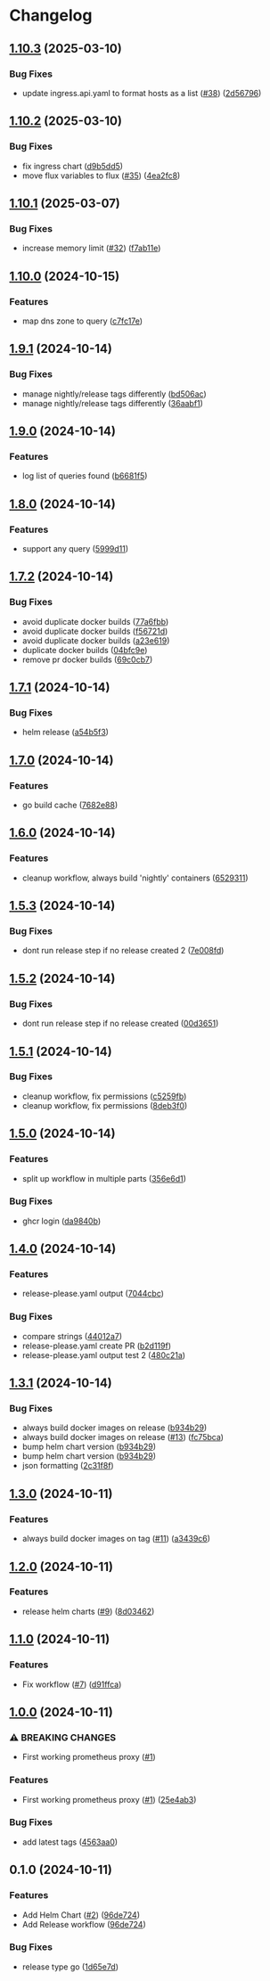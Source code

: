 # Changelog

## [1.10.3](https://github.com/equinor/radix-prometheus-proxy/compare/v1.10.2...v1.10.3) (2025-03-10)


### Bug Fixes

* update ingress.api.yaml to format hosts as a list ([#38](https://github.com/equinor/radix-prometheus-proxy/issues/38)) ([2d56796](https://github.com/equinor/radix-prometheus-proxy/commit/2d56796ecd907539f41eb548818cef76bd449e3d))

## [1.10.2](https://github.com/equinor/radix-prometheus-proxy/compare/v1.10.1...v1.10.2) (2025-03-10)


### Bug Fixes

* fix ingress chart ([d9b5dd5](https://github.com/equinor/radix-prometheus-proxy/commit/d9b5dd5dbc74a8b99b5329bbf0f6a9706abdc13b))
* move flux variables to flux ([#35](https://github.com/equinor/radix-prometheus-proxy/issues/35)) ([4ea2fc8](https://github.com/equinor/radix-prometheus-proxy/commit/4ea2fc8a1ddea7b954429a55249073bdac72a99d))

## [1.10.1](https://github.com/equinor/radix-prometheus-proxy/compare/v1.10.0...v1.10.1) (2025-03-07)


### Bug Fixes

* increase memory limit ([#32](https://github.com/equinor/radix-prometheus-proxy/issues/32)) ([f7ab11e](https://github.com/equinor/radix-prometheus-proxy/commit/f7ab11e052cea70a158f9f4323b0fa62ea3f98d4))

## [1.10.0](https://github.com/equinor/radix-prometheus-proxy/compare/v1.9.1...v1.10.0) (2024-10-15)


### Features

* map dns zone to query ([c7fc17e](https://github.com/equinor/radix-prometheus-proxy/commit/c7fc17e58f81724ce647520375e75528a2e7c2fb))

## [1.9.1](https://github.com/equinor/radix-prometheus-proxy/compare/v1.9.0...v1.9.1) (2024-10-14)


### Bug Fixes

* manage nightly/release tags differently ([bd506ac](https://github.com/equinor/radix-prometheus-proxy/commit/bd506ac0ac9ef332d8826b67464e5d6ce336be12))
* manage nightly/release tags differently ([36aabf1](https://github.com/equinor/radix-prometheus-proxy/commit/36aabf14dcff3463b59610a79b3da30926f4aa0e))

## [1.9.0](https://github.com/equinor/radix-prometheus-proxy/compare/v1.8.0...v1.9.0) (2024-10-14)


### Features

* log list of queries found ([b6681f5](https://github.com/equinor/radix-prometheus-proxy/commit/b6681f5befb3c01f3fc3e8fd276a22c5aa577187))

## [1.8.0](https://github.com/equinor/radix-prometheus-proxy/compare/v1.7.2...v1.8.0) (2024-10-14)


### Features

* support any query ([5999d11](https://github.com/equinor/radix-prometheus-proxy/commit/5999d115dd0b159193a98d4924e73628404d84e8))

## [1.7.2](https://github.com/equinor/radix-prometheus-proxy/compare/v1.7.1...v1.7.2) (2024-10-14)


### Bug Fixes

* avoid duplicate docker builds ([77a6fbb](https://github.com/equinor/radix-prometheus-proxy/commit/77a6fbbd5bf69d3b185f1bf0c5865d1488bd974c))
* avoid duplicate docker builds ([f56721d](https://github.com/equinor/radix-prometheus-proxy/commit/f56721dcb976637e17541f630a74404380cf886e))
* avoid duplicate docker builds ([a23e619](https://github.com/equinor/radix-prometheus-proxy/commit/a23e61907c2f4e7c4f627dfc15d3f657ace48e6f))
* duplicate docker builds ([04bfc9e](https://github.com/equinor/radix-prometheus-proxy/commit/04bfc9edd646e4ac52a3a112a79e6630163c13fb))
* remove pr docker builds ([69c0cb7](https://github.com/equinor/radix-prometheus-proxy/commit/69c0cb75b8d0d3251d81bdbcc176997a10854dcf))

## [1.7.1](https://github.com/equinor/radix-prometheus-proxy/compare/v1.7.0...v1.7.1) (2024-10-14)


### Bug Fixes

* helm release ([a54b5f3](https://github.com/equinor/radix-prometheus-proxy/commit/a54b5f36cc1b8314d90cfc17cedd24d528cd9716))

## [1.7.0](https://github.com/equinor/radix-prometheus-proxy/compare/v1.6.0...v1.7.0) (2024-10-14)


### Features

* go build cache ([7682e88](https://github.com/equinor/radix-prometheus-proxy/commit/7682e884c1545276721f46efc73a4278d0940aa9))

## [1.6.0](https://github.com/equinor/radix-prometheus-proxy/compare/v1.5.3...v1.6.0) (2024-10-14)


### Features

* cleanup workflow, always build 'nightly' containers ([6529311](https://github.com/equinor/radix-prometheus-proxy/commit/65293116f0c1573c8850a6020ef9dcb1bd6198b0))

## [1.5.3](https://github.com/equinor/radix-prometheus-proxy/compare/v1.5.2...v1.5.3) (2024-10-14)


### Bug Fixes

* dont run release step if no release created 2 ([7e008fd](https://github.com/equinor/radix-prometheus-proxy/commit/7e008fdfe9afd3f0754677a95cb6ffeaa25e9c56))

## [1.5.2](https://github.com/equinor/radix-prometheus-proxy/compare/v1.5.1...v1.5.2) (2024-10-14)


### Bug Fixes

* dont run release step if no release created ([00d3651](https://github.com/equinor/radix-prometheus-proxy/commit/00d36511b9a66d62b221d15da6d35c4f7d4f5fea))

## [1.5.1](https://github.com/equinor/radix-prometheus-proxy/compare/v1.5.0...v1.5.1) (2024-10-14)


### Bug Fixes

* cleanup workflow, fix permissions ([c5259fb](https://github.com/equinor/radix-prometheus-proxy/commit/c5259fbe57774d028f8be2433c11a3be6ebae4c3))
* cleanup workflow, fix permissions ([8deb3f0](https://github.com/equinor/radix-prometheus-proxy/commit/8deb3f066f0bdc91c9320b4fa88eb7e8af1f8710))

## [1.5.0](https://github.com/equinor/radix-prometheus-proxy/compare/v1.4.0...v1.5.0) (2024-10-14)


### Features

* split up workflow in multiple parts ([356e6d1](https://github.com/equinor/radix-prometheus-proxy/commit/356e6d1b2d27c389fd8efdc850a97e046abd8579))


### Bug Fixes

* ghcr login ([da9840b](https://github.com/equinor/radix-prometheus-proxy/commit/da9840be3873e8805f0ea114d2f4e512e78309a3))

## [1.4.0](https://github.com/equinor/radix-prometheus-proxy/compare/v1.3.1...v1.4.0) (2024-10-14)


### Features

* release-please.yaml output ([7044cbc](https://github.com/equinor/radix-prometheus-proxy/commit/7044cbcc0f20a5788976fa2f736397c5ee582c88))


### Bug Fixes

* compare strings ([44012a7](https://github.com/equinor/radix-prometheus-proxy/commit/44012a7cb9feaffda8ba2d5297112eaa632eb346))
* release-please.yaml create PR ([b2d119f](https://github.com/equinor/radix-prometheus-proxy/commit/b2d119fcea65945b574102ddaffd6537dbbec5de))
* release-please.yaml output test 2 ([480c21a](https://github.com/equinor/radix-prometheus-proxy/commit/480c21ab2aced93cdccc0d170a478ed011aba461))

## [1.3.1](https://github.com/equinor/radix-prometheus-proxy/compare/v1.3.0...v1.3.1) (2024-10-14)


### Bug Fixes

* always build docker images on release ([b934b29](https://github.com/equinor/radix-prometheus-proxy/commit/b934b29030158c71dd9e4ca4940dddcd728b8b00))
* always build docker images on release ([#13](https://github.com/equinor/radix-prometheus-proxy/issues/13)) ([fc75bca](https://github.com/equinor/radix-prometheus-proxy/commit/fc75bca24afa3b8172bf65798150c020a27ed88f))
* bump helm chart version ([b934b29](https://github.com/equinor/radix-prometheus-proxy/commit/b934b29030158c71dd9e4ca4940dddcd728b8b00))
* bump helm chart version ([b934b29](https://github.com/equinor/radix-prometheus-proxy/commit/b934b29030158c71dd9e4ca4940dddcd728b8b00))
* json formatting ([2c31f8f](https://github.com/equinor/radix-prometheus-proxy/commit/2c31f8f2c55bc8a075c574dd506ddf3255d8fc95))

## [1.3.0](https://github.com/equinor/radix-prometheus-proxy/compare/v1.2.0...v1.3.0) (2024-10-11)


### Features

* always build docker images on tag ([#11](https://github.com/equinor/radix-prometheus-proxy/issues/11)) ([a3439c6](https://github.com/equinor/radix-prometheus-proxy/commit/a3439c6211b47c3607da0fa9173cb5542b4fbe05))

## [1.2.0](https://github.com/equinor/radix-prometheus-proxy/compare/v1.1.0...v1.2.0) (2024-10-11)


### Features

* release helm charts ([#9](https://github.com/equinor/radix-prometheus-proxy/issues/9)) ([8d03462](https://github.com/equinor/radix-prometheus-proxy/commit/8d034621e1dd6cdf2f389c5d74ae0b3a203671cf))

## [1.1.0](https://github.com/equinor/radix-prometheus-proxy/compare/v1.0.0...v1.1.0) (2024-10-11)


### Features

* Fix workflow ([#7](https://github.com/equinor/radix-prometheus-proxy/issues/7)) ([d91ffca](https://github.com/equinor/radix-prometheus-proxy/commit/d91ffcab9870e6e7fc33eba8b0156b9afcc39cc5))

## [1.0.0](https://github.com/equinor/radix-prometheus-proxy/compare/v0.1.0...v1.0.0) (2024-10-11)


### ⚠ BREAKING CHANGES

* First working prometheus proxy ([#1](https://github.com/equinor/radix-prometheus-proxy/issues/1))

### Features

* First working prometheus proxy ([#1](https://github.com/equinor/radix-prometheus-proxy/issues/1)) ([25e4ab3](https://github.com/equinor/radix-prometheus-proxy/commit/25e4ab36bd52fdc4c238d534e40ec32efbb222c7))


### Bug Fixes

* add latest tags ([4563aa0](https://github.com/equinor/radix-prometheus-proxy/commit/4563aa096dcb905332d287a5566e4542981da8a2))

## 0.1.0 (2024-10-11)


### Features

* Add Helm Chart ([#2](https://github.com/equinor/radix-prometheus-proxy/issues/2)) ([96de724](https://github.com/equinor/radix-prometheus-proxy/commit/96de7246b7d34beb8f75251d54e5c230c4a53ee3))
* Add Release workflow ([96de724](https://github.com/equinor/radix-prometheus-proxy/commit/96de7246b7d34beb8f75251d54e5c230c4a53ee3))


### Bug Fixes

* release type go ([1d65e7d](https://github.com/equinor/radix-prometheus-proxy/commit/1d65e7d2207450230c624574b5a3c65802058061))
